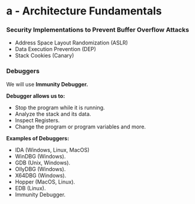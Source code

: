 # a - Architecture Fundamentals

### Security Implementations to Prevent Buffer Overflow Attacks

* Address Space Layout Randomization (ASLR)
* Data Execution Prevention (DEP)
* Stack Cookies (Canary)

### Debuggers

We will use **Immunity Debugger.**&#x20;

**Debugger allows us to:**

* Stop the program while it is running.
* Analyze the stack and its data.
* Inspect Registers.
* Change the program or program variables and more.

**Examples of Debuggers:**

* IDA (Windows, Linux, MacOS)
* WinDBG (Windows).
* GDB (Unix, Windows).
* OllyDBG (Windows).
* X64DBG (Windows).
* Hopper (MacOS, Linux).
* EDB (Linux).
* Immunity Debugger.
